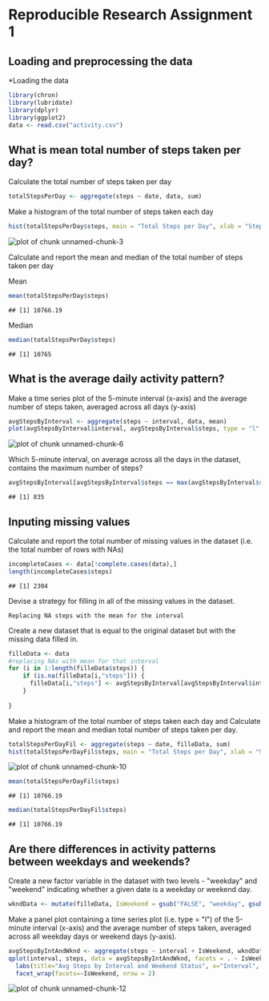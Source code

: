 Reproducible Research Assignment 1
===============================================

Loading and preprocessing the data
----------------------------------

*Loading the data



```r
library(chron)
library(lubridate)
library(dplyr)
library(ggplot2)
data <- read.csv("activity.csv")
```

What is mean total number of steps taken per day?
-------------------------------------------------

Calculate the total number of steps taken per day


```r
totalStepsPerDay <- aggregate(steps ~ date, data, sum)
```

Make a histogram of the total number of steps taken each day


```r
hist(totalStepsPerDay$steps, main = "Total Steps per Day", xlab = "Steps")
```

![plot of chunk unnamed-chunk-3](figure/unnamed-chunk-3-1.png) 

Calculate and report the mean and median of the total number of steps taken per day

Mean

```r
mean(totalStepsPerDay$steps)
```

```
## [1] 10766.19
```

Median

```r
median(totalStepsPerDay$steps)
```

```
## [1] 10765
```

What is the average daily activity pattern?
-------------------------------------------
Make a time series plot of the 5-minute interval (x-axis) and the average number of steps taken, averaged across all days (y-axis)


```r
avgStepsByInterval <- aggregate(steps ~ interval, data, mean)
plot(avgStepsByInterval$interval, avgStepsByInterval$steps, type = "l" , xlab="Interval", ylab="Avg. steps")
```

![plot of chunk unnamed-chunk-6](figure/unnamed-chunk-6-1.png) 

Which 5-minute interval, on average across all the days in the dataset, contains the maximum number of steps?

```r
avgStepsByInterval[avgStepsByInterval$steps == max(avgStepsByInterval$steps),][,"interval"]
```

```
## [1] 835
```


Inputing missing values
-----------------------
Calculate and report the total number of missing values in the dataset (i.e. the total number of rows with NAs)

```r
incompleteCases <- data[!complete.cases(data),]
length(incompleteCases$steps)
```

```
## [1] 2304
```

Devise a strategy for filling in all of the missing values in the dataset.
```
Replacing NA steps with the mean for the interval
```

Create a new dataset that is equal to the original dataset but with the missing data filled in.

```r
filleData <- data
#replacing NAs with mean for that interval
for (i in 1:length(filleData$steps)) {
    if (is.na(filleData[i,"steps"])) {
      filleData[i,"steps"] <- avgStepsByInterval[avgStepsByInterval$interval == filleData[i,"interval"],][,"steps"]
    }
    
}
```

Make a histogram of the total number of steps taken each day and Calculate and report the mean and median total number of steps taken per day.

```r
totalStepsPerDayFil <- aggregate(steps ~ date, filleData, sum)
hist(totalStepsPerDayFil$steps, main = "Total Steps per Day", xlab = "Steps")
```

![plot of chunk unnamed-chunk-10](figure/unnamed-chunk-10-1.png) 

```r
mean(totalStepsPerDayFil$steps)
```

```
## [1] 10766.19
```

```r
median(totalStepsPerDayFil$steps)
```

```
## [1] 10766.19
```


Are there differences in activity patterns between weekdays and weekends?
-------------------------------------------------------------------------

Create a new factor variable in the dataset with two levels - "weekday" and "weekend" indicating whether a given date is a weekday or weekend day.

```r
wkndData <- mutate(filleData, IsWeekend = gsub("FALSE", "weekday", gsub("TRUE", "weekend", is.weekend(date))))
```

Make a panel plot containing a time series plot (i.e. type = "l") of the 5-minute interval (x-axis) and the average number of steps taken, averaged across all weekday days or weekend days (y-axis).

```r
avgStepsByIntAndWknd <- aggregate(steps ~ interval + IsWeekend, wkndData, mean)
qplot(interval, steps, data = avgStepsByIntAndWknd, facets = . ~ IsWeekend, geom=c("point", "line"), color = IsWeekend) +
  labs(title="Avg Steps by Interval and Weekend Status", x="Interval", y="Steps") +
  facet_wrap(facets=~IsWeekend, nrow = 2)
```

![plot of chunk unnamed-chunk-12](figure/unnamed-chunk-12-1.png) 




